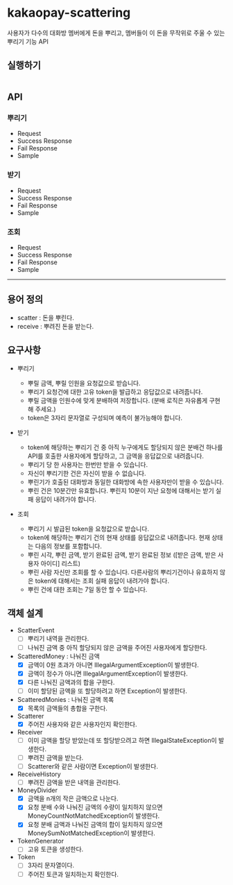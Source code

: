 # kakaopay-scattering 
사용자가 다수의 대화방 멤버에게 돈을 뿌리고, 멤버들이 이 돈을 무작위로 주울 수 있는 뿌리기 기능 API

## 실행하기
```

```

## API
### 뿌리기
- Request
- Success Response
- Fail Response
- Sample

### 받기
- Request
- Success Response
- Fail Response
- Sample

### 조회
- Request
- Success Response
- Fail Response
- Sample

---

## 용어 정의
- scatter : 돈을 뿌린다.
- receive : 뿌려진 돈을 받는다.

## 요구사항
- 뿌리기
    - 뿌릴 금액, 뿌릴 인원을 요청값으로 받습니다.
    - 뿌리기 요청건에 대한 고유 token을 발급하고 응답값으로 내려줍니다.
    - 뿌릴 금액을 인원수에 맞게 분배하여 저장합니다. (분배 로직은 자유롭게 구현해 주세요.)
    - token은 3자리 문자열로 구성되며 예측이 불가능해야 합니다.
    
- 받기
    - token에 해당하는 뿌리기 건 중 아직 누구에게도 할당되지 않은 분배건 하나를 API를 호출한 사용자에게 할당하고, 그 금액을 응답값으로 내려줍니다.
    - 뿌리기 당 한 사용자는 한번만 받을 수 있습니다.
    - 자신이 뿌리기한 건은 자신이 받을 수 없습니다.
    - 뿌린기가 호출된 대화방과 동일한 대화방에 속한 사용자만이 받을 수 있습니다.
    - 뿌린 건은 10분간만 유효합니다. 뿌린지 10분이 지난 요청에 대해서는 받기 실패 응답이 내려가야 합니다.
    
- 조회
    - 뿌리기 시 발급된 token을 요청값으로 받습니다.
    - token에 해당하는 뿌리기 건의 현재 상태를 응답값으로 내려줍니다. 현재 상태는 다음의 정보를 포함합니다.
    -  뿌린 시각, 뿌린 금액, 받기 완료된 금액, 받기 완료된 정보 (\[받은 금액, 받은 사용자 아이디\] 리스트)
    - 뿌린 사람 자신만 조회를 할 수 있습니다. 다른사람의 뿌리기건이나 유효하지 않은 token에 대해서는 조회 실패 응답이 내려가야 합니다.
    - 뿌린 건에 대한 조회는 7일 동안 할 수 있습니다.

## 객체 설계
- ScatterEvent
    - [ ] 뿌리기 내역을 관리한다.
    - [ ] 나눠진 금액 중 아직 할당되지 않은 금액을 주어진 사용자에게 할당한다.
- ScatteredMoney : 나눠진 금액
    - [x] 금액이 0원 초과가 아니면 IllegalArgumentException이 발생한다.
    - [x] 금액이 정수가 아니면 IllegalArgumentException이 발생한다.
    - [x] 다른 나눠진 금액과의 합을 구한다.
    - [ ] 이미 할당된 금액을 또 할당하려고 하면 Exception이 발생한다.
- ScatteredMonies : 나눠진 금액 목록
    - [x] 목록의 금액들의 총합을 구한다.
- Scatterer
    - [x] 주어진 사용자와 같은 사용자인지 확인한다.
- Receiver
    - [ ] 이미 금액을 할당 받았는데 또 할당받으려고 하면 IllegalStateException이 발생한다.
    - [ ] 뿌려진 금액을 받는다.
    - [ ] Scatterer와 같은 사람이면 Exception이 발생한다.
- ReceiveHistory
    - [ ] 뿌려진 금액을 받은 내역을 관리한다.
- MoneyDivider
    - [x] 금액을 n개의 작은 금액으로 나눈다.
    - [x] 요청 분배 수와 나눠진 금액의 수량이 일치하지 않으면 MoneyCountNotMatchedException이 발생한다.
    - [x] 요청 분배 금액과 나눠진 금액의 합이 일치하지 않으면 MoneySumNotMatchedException이 발생한다.
- TokenGenerator
    - [ ] 고유 토큰을 생성한다.
- Token
    - [ ] 3자리 문자열이다.
    - [ ] 주어진 토큰과 일치하는지 확인한다.
